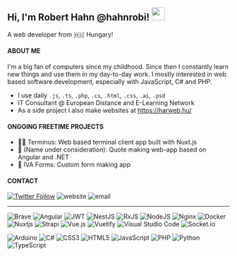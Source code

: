 ## Hi, I'm Robert Hahn @hahnrobi! <img src="https://c.tenor.com/SNL9_xhZl9oAAAAi/waving-hand-joypixels.gif" style="width: 30px" width="30px">
A web developer from 🇭🇺 Hungary!

#### ABOUT ME
I'm a big fan of computers since my childhood. Since then I constantly learn new things and use them in my day-to-day work. I mostly interested in web based software development, especially with JavaScript, C# and PHP. 
- I use daily  `.js`, `.ts`, `.php`, `.cs`, `.html`, `.css`, `.ai`, `.psd`
- IT Consultant @ European Distance and E-Learning Network
- As a side project I also make websites at https://harweb.hu/

#### ONGOING FREETIME PROJECTS
- 🧑‍💻 Terminus: Web based terminal client app built with Nuxt.js
- 📃 (Name under consideration): Quote making web-app based on Angular and .NET
- 📝 IVA Forms: Custom form making app


#### CONTACT
[![Twitter Follow](https://img.shields.io/twitter/follow/hahnrobi_?label=Follow)](https://twitter.com/intent/follow?screen_name=hahnrobi_)
![website](https://img.shields.io/badge/website-robi2.hu-%23dc3545)
![email](https://img.shields.io/badge/email-robihahn98%40gmail.com-orange)

---
![Brave](https://img.shields.io/badge/Brave-FB542B?style=for-the-badge&logo=Brave&logoColor=white)
![Angular](https://img.shields.io/badge/angular-%23DD0031.svg?style=for-the-badge&logo=angular&logoColor=white)
![JWT](https://img.shields.io/badge/JWT-black?style=for-the-badge&logo=JSON%20web%20tokens)
![NestJS](https://img.shields.io/badge/nestjs-%23E0234E.svg?style=for-the-badge&logo=nestjs&logoColor=white)
![RxJS](https://img.shields.io/badge/rxjs-%23B7178C.svg?style=for-the-badge&logo=reactivex&logoColor=white)
![NodeJS](https://img.shields.io/badge/node.js-6DA55F?style=for-the-badge&logo=node.js&logoColor=white)
![Nginx](https://img.shields.io/badge/nginx-%23009639.svg?style=for-the-badge&logo=nginx&logoColor=white)
![Docker](https://img.shields.io/badge/docker-%230db7ed.svg?style=for-the-badge&logo=docker&logoColor=white)
![Nuxtjs](https://img.shields.io/badge/Nuxt-002E3B?style=for-the-badge&logo=nuxtdotjs&logoColor=#00DC82)
![Strapi](https://img.shields.io/badge/strapi-%232E7EEA.svg?style=for-the-badge&logo=strapi&logoColor=white)
![Vue.js](https://img.shields.io/badge/vuejs-%2335495e.svg?style=for-the-badge&logo=vuedotjs&logoColor=%234FC08D)
![Vuetify](https://img.shields.io/badge/Vuetify-1867C0?style=for-the-badge&logo=vuetify&logoColor=AEDDFF)
![Visual Studio Code](https://img.shields.io/badge/Visual%20Studio%20Code-0078d7.svg?style=for-the-badge&logo=visual-studio-code&logoColor=white)
![Socket.io](https://img.shields.io/badge/Socket.io-black?style=for-the-badge&logo=socket.io&badgeColor=010101)

![Arduino](https://img.shields.io/badge/-Arduino-00979D?style=for-the-badge&logo=Arduino&logoColor=white)
![C#](https://img.shields.io/badge/c%23-%23239120.svg?style=for-the-badge&logo=c-sharp&logoColor=white)
![CSS3](https://img.shields.io/badge/css3-%231572B6.svg?style=for-the-badge&logo=css3&logoColor=white)
![HTML5](https://img.shields.io/badge/html5-%23E34F26.svg?style=for-the-badge&logo=html5&logoColor=white)
![JavaScript](https://img.shields.io/badge/javascript-%23323330.svg?style=for-the-badge&logo=javascript&logoColor=%23F7DF1E)
![PHP](https://img.shields.io/badge/php-%23777BB4.svg?style=for-the-badge&logo=php&logoColor=white)
![Python](https://img.shields.io/badge/python-3670A0?style=for-the-badge&logo=python&logoColor=ffdd54)
![TypeScript](https://img.shields.io/badge/typescript-%23007ACC.svg?style=for-the-badge&logo=typescript&logoColor=white)



<!---
hahnrobi/hahnrobi is a ✨ special ✨ repository because its `README.md` (this file) appears on your GitHub profile.
You can click the Preview link to take a look at your changes.
--->
